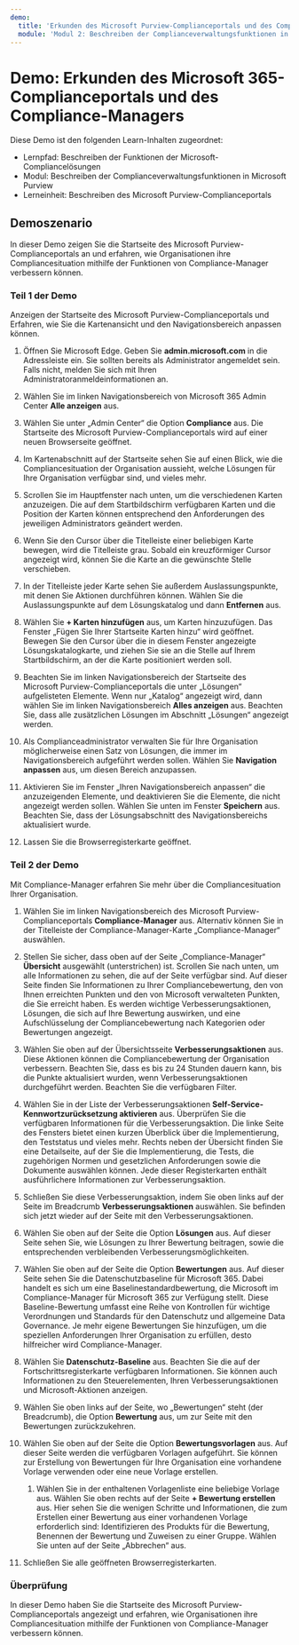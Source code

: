 ```yaml
---
demo:
  title: 'Erkunden des Microsoft Purview-Complianceportals und des Compliance-Managers'
  module: 'Modul 2: Beschreiben der Complianceverwaltungsfunktionen in Microsoft Purview'
---
```



# <a name="demo-explore-the-microsoft-purview-compliance-portal--compliance-manager"></a>Demo: Erkunden des Microsoft 365-Complianceportals und des Compliance-Managers

Diese Demo ist den folgenden Learn-Inhalten zugeordnet:

- Lernpfad: Beschreiben der Funktionen der Microsoft-Compliancelösungen
- Modul: Beschreiben der Complianceverwaltungsfunktionen in Microsoft Purview
- Lerneinheit: Beschreiben des Microsoft Purview-Complianceportals

## <a name="demo-scenario"></a>Demoszenario

In dieser Demo zeigen Sie die Startseite des Microsoft Purview-Complianceportals an und erfahren, wie Organisationen ihre Compliancesituation mithilfe der Funktionen von Compliance-Manager verbessern können.

### <a name="demo-part-1"></a>Teil 1 der Demo

Anzeigen der Startseite des Microsoft Purview-Complianceportals und Erfahren, wie Sie die Kartenansicht und den Navigationsbereich anpassen können.

1. Öffnen Sie Microsoft Edge. Geben Sie **admin.microsoft.com** in die Adressleiste ein. Sie sollten bereits als Administrator angemeldet sein.  Falls nicht, melden Sie sich mit Ihren Administratoranmeldeinformationen an.

1. Wählen Sie im linken Navigationsbereich von Microsoft 365 Admin Center **Alle anzeigen** aus.

1. Wählen Sie unter „Admin Center“ die Option **Compliance** aus.  Die Startseite des Microsoft Purview-Complianceportals wird auf einer neuen Browserseite geöffnet.  

1. Im Kartenabschnitt auf der Startseite sehen Sie auf einen Blick, wie die Compliancesituation der Organisation aussieht, welche Lösungen für Ihre Organisation verfügbar sind, und vieles mehr.

1. Scrollen Sie im Hauptfenster nach unten, um die verschiedenen Karten anzuzeigen. Die auf dem Startbildschirm verfügbaren Karten und die Position der Karten können entsprechend den Anforderungen des jeweiligen Administrators geändert werden.  

1. Wenn Sie den Cursor über die Titelleiste einer beliebigen Karte bewegen, wird die Titelleiste grau.  Sobald ein kreuzförmiger Cursor angezeigt wird, können Sie die Karte an die gewünschte Stelle verschieben.

1. In der Titelleiste jeder Karte sehen Sie außerdem Auslassungspunkte, mit denen Sie Aktionen durchführen können.  Wählen Sie die Auslassungspunkte auf dem Lösungskatalog und dann **Entfernen** aus.

1. Wählen Sie **+ Karten hinzufügen** aus, um Karten hinzuzufügen.  Das Fenster „Fügen Sie Ihrer Startseite Karten hinzu“ wird geöffnet.  Bewegen Sie den Cursor über die in diesem Fenster angezeigte Lösungskatalogkarte, und ziehen Sie sie an die Stelle auf Ihrem Startbildschirm, an der die Karte positioniert werden soll.

1. Beachten Sie im linken Navigationsbereich der Startseite des Microsoft Purview-Complianceportals die unter „Lösungen“ aufgelisteten Elemente.  Wenn nur „Katalog“ angezeigt wird, dann wählen Sie im linken Navigationsbereich **Alles anzeigen** aus.  Beachten Sie, dass alle zusätzlichen Lösungen im Abschnitt „Lösungen“ angezeigt werden.  

1. Als Complianceadministrator verwalten Sie für Ihre Organisation möglicherweise einen Satz von Lösungen, die immer im Navigationsbereich aufgeführt werden sollen.  Wählen Sie **Navigation anpassen** aus, um diesen Bereich anzupassen.  

1. Aktivieren Sie im Fenster „Ihren Navigationsbereich anpassen“ die anzuzeigenden Elemente, und deaktivieren Sie die Elemente, die nicht angezeigt werden sollen.  Wählen Sie unten im Fenster **Speichern** aus.  Beachten Sie, dass der Lösungsabschnitt des Navigationsbereichs aktualisiert wurde.

1. Lassen Sie die Browserregisterkarte geöffnet.

### <a name="demo-part-2"></a>Teil 2 der Demo

Mit Compliance-Manager erfahren Sie mehr über die Compliancesituation Ihrer Organisation.

1. Wählen Sie im linken Navigationsbereich des Microsoft Purview-Complianceportals **Compliance-Manager** aus.  Alternativ können Sie in der Titelleiste der Compliance-Manager-Karte „Compliance-Manager“ auswählen.

1. Stellen Sie sicher, dass oben auf der Seite „Compliance-Manager“ **Übersicht** ausgewählt (unterstrichen) ist. Scrollen Sie nach unten, um alle Informationen zu sehen, die auf der Seite verfügbar sind.  Auf dieser Seite finden Sie Informationen zu Ihrer Compliancebewertung, den von Ihnen erreichten Punkten und den von Microsoft verwalteten Punkten, die Sie erreicht haben.   Es werden wichtige Verbesserungsaktionen, Lösungen, die sich auf Ihre Bewertung auswirken, und eine Aufschlüsselung der Compliancebewertung nach Kategorien oder Bewertungen angezeigt.

1. Wählen Sie oben auf der Übersichtsseite **Verbesserungsaktionen** aus.  Diese Aktionen können die Compliancebewertung der Organisation verbessern. Beachten Sie, dass es bis zu 24 Stunden dauern kann, bis die Punkte aktualisiert wurden, wenn Verbesserungsaktionen durchgeführt werden.  Beachten Sie die verfügbaren Filter.

1. Wählen Sie in der Liste der Verbesserungsaktionen **Self-Service-Kennwortzurücksetzung aktivieren** aus.  Überprüfen Sie die verfügbaren Informationen für die Verbesserungsaktion.  Die linke Seite des Fensters bietet einen kurzen Überblick über die Implementierung, den Teststatus und vieles mehr. Rechts neben der Übersicht finden Sie eine Detailseite, auf der Sie die Implementierung, die Tests, die zugehörigen Normen und gesetzlichen Anforderungen sowie die Dokumente auswählen können. Jede dieser Registerkarten enthält ausführlichere Informationen zur Verbesserungsaktion.

1. Schließen Sie diese Verbesserungsaktion, indem Sie oben links auf der Seite im Breadcrumb **Verbesserungsaktionen** auswählen.  Sie befinden sich jetzt wieder auf der Seite mit den Verbesserungsaktionen.

1. Wählen Sie oben auf der Seite die Option **Lösungen** aus. Auf dieser Seite sehen Sie, wie Lösungen zu Ihrer Bewertung beitragen, sowie die entsprechenden verbleibenden Verbesserungsmöglichkeiten.

1. Wählen Sie oben auf der Seite die Option **Bewertungen** aus. Auf dieser Seite sehen Sie die Datenschutzbaseline für Microsoft 365.  Dabei handelt es sich um eine Baselinestandardbewertung, die Microsoft im Compliance-Manager für Microsoft 365 zur Verfügung stellt.  Diese Baseline-Bewertung umfasst eine Reihe von Kontrollen für wichtige Verordnungen und Standards für den Datenschutz und allgemeine Data Governance. Je mehr eigene Bewertungen Sie hinzufügen, um die speziellen Anforderungen Ihrer Organisation zu erfüllen, desto hilfreicher wird Compliance-Manager.

1. Wählen Sie **Datenschutz-Baseline** aus.  Beachten Sie die auf der Fortschrittsregisterkarte verfügbaren Informationen. Sie können auch Informationen zu den Steuerelementen, Ihren Verbesserungsaktionen und Microsoft-Aktionen anzeigen.  

1. Wählen Sie oben links auf der Seite, wo „Bewertungen“ steht (der Breadcrumb), die Option **Bewertung** aus, um zur Seite mit den Bewertungen zurückzukehren.  

1. Wählen Sie oben auf der Seite die Option **Bewertungsvorlagen** aus.  Auf dieser Seite werden die verfügbaren Vorlagen aufgeführt. Sie können zur Erstellung von Bewertungen für Ihre Organisation eine vorhandene Vorlage verwenden oder eine neue Vorlage erstellen.
    1. Wählen Sie in der enthaltenen Vorlagenliste eine beliebige Vorlage aus. Wählen Sie oben rechts auf der Seite **+ Bewertung erstellen** aus.  Hier sehen Sie die wenigen Schritte und Informationen, die zum Erstellen einer Bewertung aus einer vorhandenen Vorlage erforderlich sind: Identifizieren des Produkts für die Bewertung, Benennen der Bewertung und Zuweisen zu einer Gruppe.  Wählen Sie unten auf der Seite „Abbrechen“ aus.

1. Schließen Sie alle geöffneten Browserregisterkarten.

### <a name="review"></a>Überprüfung

In dieser Demo haben Sie die Startseite des Microsoft Purview-Complianceportals angezeigt und erfahren, wie Organisationen ihre Compliancesituation mithilfe der Funktionen von Compliance-Manager verbessern können.
